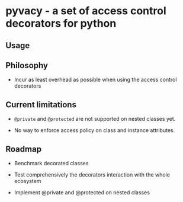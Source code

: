 # pyvacy - a set of access control decorators for python

## Usage

## Philosophy

* Incur as least overhead as possible when using the access control decorators 

## Current limitations

* `@private` and `@protected` are not supported on nested classes yet.

* No way to enforce access policy on class and instance attributes.

## Roadmap

* Benchmark decorated classes

* Test comprehensively the decorators interaction with the whole ecosystem

* Implement @private and @protected on nested classes

